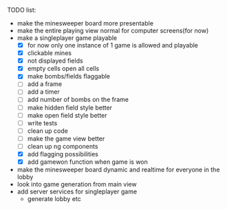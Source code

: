 TODO list:

- make the minesweeper board more presentable
- make the entire playing view normal for computer screens(for now)
- make a singleplayer game playable
  - [x] for now only one instance of 1 game is allowed and playable 
  - [x] clickable mines
  - [x] not displayed fields
  - [x] empty cells open all cells
  - [x] make bombs/fields flaggable
  - [ ] add a frame
  - [ ] add a timer
  - [ ] add number of bombs on the frame
  - [ ] make hidden field style better
  - [ ] make open field style better
  - [ ] write tests
  - [ ] clean up code
  - [ ] make the game view better
  - [ ] clean up ng components
  - [x] add flagging possibilities
  - [x] add gamewon function when game is won
- make the minesweeper board dynamic and realtime for everyone in the lobby
- look into game generation from main view
- add server services for singleplayer game
  - generate lobby etc